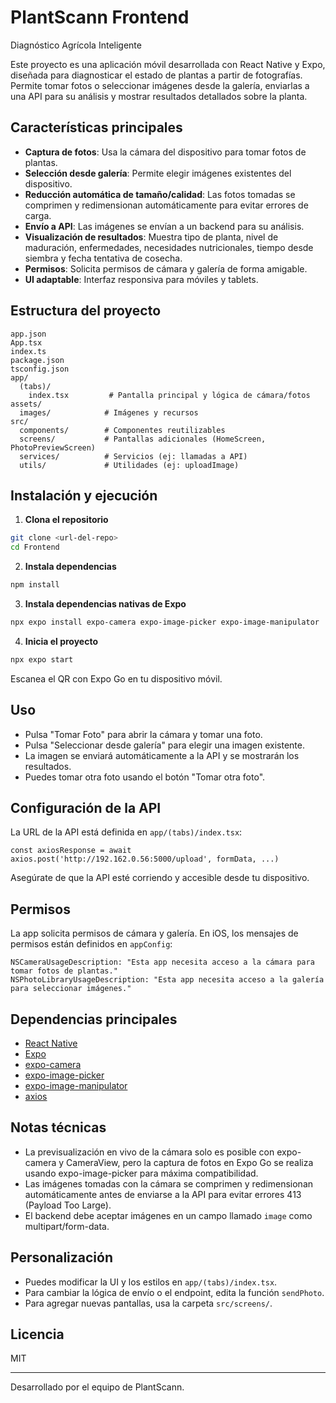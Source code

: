 # PlantScann Frontend

Diagnóstico Agrícola Inteligente

Este proyecto es una aplicación móvil desarrollada con React Native y Expo, diseñada para diagnosticar el estado de plantas a partir de fotografías. Permite tomar fotos o seleccionar imágenes desde la galería, enviarlas a una API para su análisis y mostrar resultados detallados sobre la planta.

## Características principales

- **Captura de fotos**: Usa la cámara del dispositivo para tomar fotos de plantas.
- **Selección desde galería**: Permite elegir imágenes existentes del dispositivo.
- **Reducción automática de tamaño/calidad**: Las fotos tomadas se comprimen y redimensionan automáticamente para evitar errores de carga.
- **Envío a API**: Las imágenes se envían a un backend para su análisis.
- **Visualización de resultados**: Muestra tipo de planta, nivel de maduración, enfermedades, necesidades nutricionales, tiempo desde siembra y fecha tentativa de cosecha.
- **Permisos**: Solicita permisos de cámara y galería de forma amigable.
- **UI adaptable**: Interfaz responsiva para móviles y tablets.

## Estructura del proyecto

```
app.json
App.tsx
index.ts
package.json
tsconfig.json
app/
  (tabs)/
    index.tsx         # Pantalla principal y lógica de cámara/fotos
assets/
  images/            # Imágenes y recursos
src/
  components/        # Componentes reutilizables
  screens/           # Pantallas adicionales (HomeScreen, PhotoPreviewScreen)
  services/          # Servicios (ej: llamadas a API)
  utils/             # Utilidades (ej: uploadImage)
```

## Instalación y ejecución

1. **Clona el repositorio**

```sh
git clone <url-del-repo>
cd Frontend
```

2. **Instala dependencias**

```sh
npm install
```

3. **Instala dependencias nativas de Expo**

```sh
npx expo install expo-camera expo-image-picker expo-image-manipulator
```

4. **Inicia el proyecto**

```sh
npx expo start
```

Escanea el QR con Expo Go en tu dispositivo móvil.

## Uso

- Pulsa "Tomar Foto" para abrir la cámara y tomar una foto.
- Pulsa "Seleccionar desde galería" para elegir una imagen existente.
- La imagen se enviará automáticamente a la API y se mostrarán los resultados.
- Puedes tomar otra foto usando el botón "Tomar otra foto".

## Configuración de la API

La URL de la API está definida en `app/(tabs)/index.tsx`:

```
const axiosResponse = await axios.post('http://192.162.0.56:5000/upload', formData, ...)
```

Asegúrate de que la API esté corriendo y accesible desde tu dispositivo.

## Permisos

La app solicita permisos de cámara y galería. En iOS, los mensajes de permisos están definidos en `appConfig`:

```
NSCameraUsageDescription: "Esta app necesita acceso a la cámara para tomar fotos de plantas."
NSPhotoLibraryUsageDescription: "Esta app necesita acceso a la galería para seleccionar imágenes."
```

## Dependencias principales

- [React Native](https://reactnative.dev/)
- [Expo](https://expo.dev/)
- [expo-camera](https://docs.expo.dev/versions/latest/sdk/camera/)
- [expo-image-picker](https://docs.expo.dev/versions/latest/sdk/imagepicker/)
- [expo-image-manipulator](https://docs.expo.dev/versions/latest/sdk/imagemanipulator/)
- [axios](https://axios-http.com/)

## Notas técnicas

- La previsualización en vivo de la cámara solo es posible con expo-camera y CameraView, pero la captura de fotos en Expo Go se realiza usando expo-image-picker para máxima compatibilidad.
- Las imágenes tomadas con la cámara se comprimen y redimensionan automáticamente antes de enviarse a la API para evitar errores 413 (Payload Too Large).
- El backend debe aceptar imágenes en un campo llamado `image` como multipart/form-data.

## Personalización

- Puedes modificar la UI y los estilos en `app/(tabs)/index.tsx`.
- Para cambiar la lógica de envío o el endpoint, edita la función `sendPhoto`.
- Para agregar nuevas pantallas, usa la carpeta `src/screens/`.

## Licencia

MIT

---

Desarrollado por el equipo de PlantScann.
